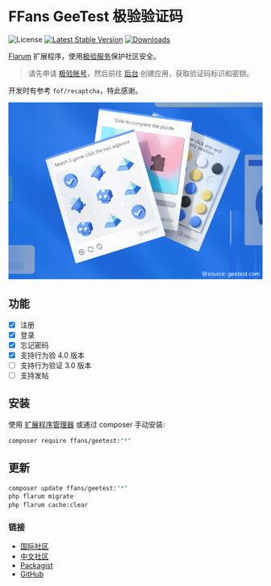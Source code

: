 # FFans GeeTest 极验验证码

![License](https://img.shields.io/badge/license-MIT-blue.svg) [![Latest Stable Version](https://img.shields.io/packagist/v/ffans/geetest.svg)](https://packagist.org/packages/ffans/geetest) [![Downloads](https://img.shields.io/packagist/dt/ffans/geetest.svg)](https://packagist.org/packages/ffans/geetest)

[Flarum](http://flarum.org) 扩展程序，使用[极验服务](https://www.geetest.com/)保护社区安全。

> 请先申请 [极验账号](https://www.geetest.com/Register)，然后前往 [后台](https://auth.geetest.com/product) 创建应用，获取验证码标识和密钥。

开发时有参考 `fof/recaptcha`，特此感谢。

![img.png](img.png)

## 功能

- [x] 注册
- [x] 登录
- [x] 忘记密码
- [x] 支持行为验 4.0 版本
- [ ] 支持行为验证 3.0 版本
- [ ] 支持发帖

## 安装

使用 [扩展程序管理器](https://discuss.flarum.org/d/33955) 或通过 composer 手动安装:

```sh
composer require ffans/geetest:"*"
```

## 更新

```sh
composer update ffans/geetest:"*"
php flarum migrate
php flarum cache:clear
```

### 链接

- [国际社区](https://discuss.flarum.org/d/34860)
- [中文社区](https://discuss.flarum.org.cn/d/15787)
- [Packagist](https://packagist.org/packages/ffans/geetest)
- [GitHub](https://github.com/FFans/geetest)
